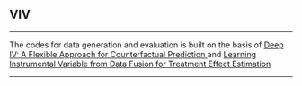 ## VIV

---

The codes for data generation and evaluation is built on the basis of [Deep IV: A Flexible Approach for Counterfactual Prediction ](https://github.com/jhartford/DeepIV) and [Learning Instrumental Variable from Data Fusion for Treatment Effect Estimation ](https://github.com/causal-machine-learning-lab/meta-em) 

---